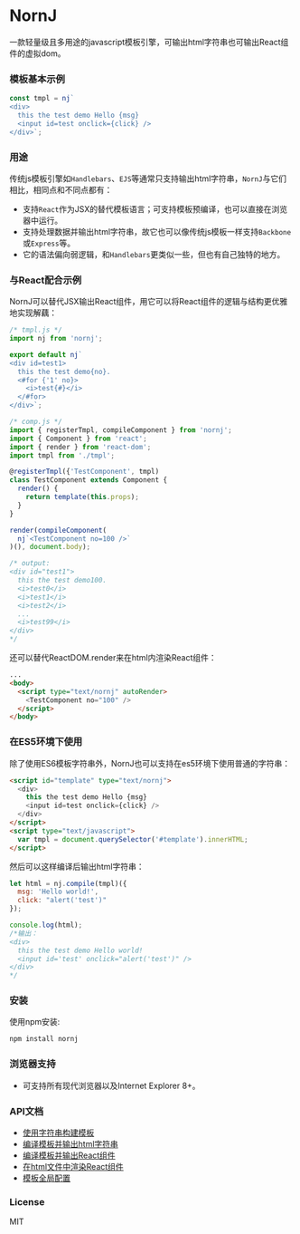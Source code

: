 # NornJ
一款轻量级且多用途的javascript模板引擎，可输出html字符串也可输出React组件的虚拟dom。

### 模板基本示例
```js
const tmpl = nj`
<div>
  this the test demo Hello {msg}
  <input id=test onclick={click} />
</div>`;
```

### 用途
传统js模板引擎如`Handlebars`、`EJS`等通常只支持输出html字符串，`NornJ`与它们相比，相同点和不同点都有：

* 支持`React`作为JSX的替代模板语言；可支持模板预编译，也可以直接在浏览器中运行。
* 支持处理数据并输出html字符串，故它也可以像传统js模板一样支持`Backbone`或`Express`等。
* 它的语法偏向弱逻辑，和`Handlebars`更类似一些，但也有自己独特的地方。

### 与React配合示例
NornJ可以替代JSX输出React组件，用它可以将React组件的逻辑与结构更优雅地实现解藕：
```js
/* tmpl.js */
import nj from 'nornj';

export default nj`
<div id=test1>
  this the test demo{no}.
  <#for {'1' no}>
    <i>test{#}</i>
  </#for>
</div>`;

/* comp.js */
import { registerTmpl, compileComponent } from 'nornj';
import { Component } from 'react';
import { render } from 'react-dom';
import tmpl from './tmpl';

@registerTmpl({'TestComponent', tmpl)
class TestComponent extends Component {
  render() {
    return template(this.props);
  }
}

render(compileComponent(
  nj`<TestComponent no=100 />`
)(), document.body);

/* output:
<div id="test1">
  this the test demo100.
  <i>test0</i>
  <i>test1</i>
  <i>test2</i>
  ...
  <i>test99</i>
</div>
*/
```

还可以替代ReactDOM.render来在html内渲染React组件：
```html
...
<body>
  <script type="text/nornj" autoRender>
    <TestComponent no="100" />
  </script>
</body>
```

### 在ES5环境下使用
除了使用ES6模板字符串外，NornJ也可以支持在es5环境下使用普通的字符串：
```html
<script id="template" type="text/nornj">
  <div>
    this the test demo Hello {msg}
    <input id=test onclick={click} />
  </div>
</script>
<script type="text/javascript">
  var tmpl = document.querySelector('#template').innerHTML;
</script>
```
然后可以这样编译后输出html字符串：
```js
let html = nj.compile(tmpl)({
  msg: 'Hello world!',
  click: "alert('test')"
});

console.log(html);
/*输出：
<div>
  this the test demo Hello world!
  <input id='test' onclick="alert('test')" />
</div>
*/
```

### 安装

使用npm安装:

```sh
npm install nornj
```

### 浏览器支持

* 可支持所有现代浏览器以及Internet Explorer 8+。

### API文档

* [使用字符串构建模板](https://github.com/joe-sky/nornj/blob/master/docs/使用字符串构建模板.md)
* [编译模板并输出html字符串](https://github.com/joe-sky/nornj/blob/master/docs/编译模板并输出html字符串.md)
* [编译模板并输出React组件](https://github.com/joe-sky/nornj/blob/master/docs/编译模板并输出React组件.md)
* [在html文件中渲染React组件](https://github.com/joe-sky/nornj/blob/master/docs/在html文件中渲染React组件.md)
* [模板全局配置](https://github.com/joe-sky/nornj/blob/master/docs/模板全局配置.md)

### License

MIT